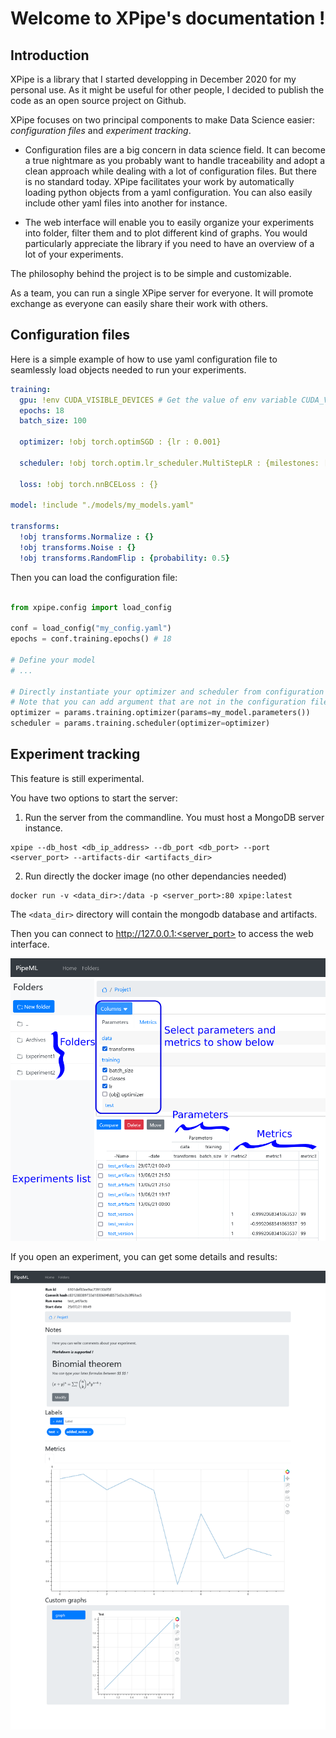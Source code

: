 # Welcome to XPipe's documentation !

## Introduction

XPipe is a library that I started developping in December 2020 for my personal use.
As it might be useful for other people, I decided to publish the code as an open source project on Github.

XPipe focuses on two principal components to make Data Science easier: *configuration files* and *experiment tracking*.

- Configuration files are a big concern in data science field. It can become a true nightmare as you probably want to handle traceability and adopt a clean approach while dealing with a lot of configuration files. But there is no standard today. XPipe facilitates your work by automatically loading python objects from a yaml configuration. You can also easily include other yaml files into another for instance.

- The web interface will enable you to easily organize your experiments into folder, filter them and to plot different kind of graphs. You would particularly appreciate the library if you need to have an overview of a lot of your experiments.

The philosophy behind the project is to be simple and customizable.

As a team, you can run a single XPipe server for everyone. It will promote exchange as everyone can easily share their work with others.

## Configuration files

Here is a simple example of how to use yaml configuration file to seamlessly load objects needed to run your experiments.
  
```yaml
training:
  gpu: !env CUDA_VISIBLE_DEVICES # Get the value of env variable CUDA_VISIBLE_DEVICES
  epochs: 18
  batch_size: 100

  optimizer: !obj torch.optimSGD : {lr : 0.001}

  scheduler: !obj torch.optim.lr_scheduler.MultiStepLR : {milestones: [2, 6, 10, 14]}

  loss: !obj torch.nnBCELoss : {}

model: !include "./models/my_models.yaml"

transforms:
  !obj transforms.Normalize : {}
  !obj transforms.Noise : {}
  !obj transforms.RandomFlip : {probability: 0.5}
```

Then you can load the configuration file:

```python

from xpipe.config import load_config

conf = load_config("my_config.yaml")
epochs = conf.training.epochs() # 18

# Define your model
# ...

# Directly instantiate your optimizer and scheduler from configuration
# Note that you can add argument that are not in the configuration file
optimizer = params.training.optimizer(params=my_model.parameters()) 
scheduler = params.training.scheduler(optimizer=optimizer)
```

## Experiment tracking

This feature is still experimental.

You have two options to start the server:

1. Run the server from the commandline. You must host a MongoDB server instance.

```
xpipe --db_host <db_ip_address> --db_port <db_port> --port <server_port> --artifacts-dir <artifacts_dir>
```

2. Run directly the docker image (no other dependancies needed) 

```
docker run -v <data_dir>:/data -p <server_port>:80 xpipe:latest
```

The `<data_dir>` directory will contain the mongodb database and artifacts.

Then you can connect to http://127.0.0.1:<server_port> to access the web interface.

![webui1](https://github.com/Scotchy/XPipe/blob/main/docs/images/gui1.png)

If you open an experiment, you can get some details and results:

![webui2](https://github.com/Scotchy/XPipe/blob/main/docs/images/gui2.png)
